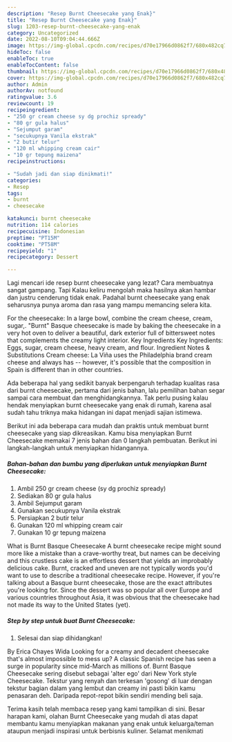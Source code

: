 ```yaml
---
description: "Resep Burnt Cheesecake yang Enak}"
title: "Resep Burnt Cheesecake yang Enak}"
slug: 1203-resep-burnt-cheesecake-yang-enak
category: Uncategorized
date: 2022-08-10T09:04:44.666Z
image: https://img-global.cpcdn.com/recipes/d70e17966d0862f7/680x482cq70/burnt-cheesecake-foto-resep-utama.jpg
hideToc: false
enableToc: true
enableTocContent: false
thumbnail: https://img-global.cpcdn.com/recipes/d70e17966d0862f7/680x482cq70/burnt-cheesecake-foto-resep-utama.jpg
cover: https://img-global.cpcdn.com/recipes/d70e17966d0862f7/680x482cq70/burnt-cheesecake-foto-resep-utama.jpg
author: Admin
authorAv: notfound
ratingvalue: 3.6
reviewcount: 19
recipeingredient:
- "250 gr cream cheese sy dg prochiz spready"
- "80 gr gula halus"
- "Sejumput garam"
- "secukupnya Vanila ekstrak"
- "2 butir telur"
- "120 ml whipping cream cair"
- "10 gr tepung maizena"
recipeinstructions:

- "Sudah jadi dan siap dinikmati!"
categories:
- Resep
tags:
- burnt
- cheesecake

katakunci: burnt cheesecake 
nutrition: 114 calories
recipecuisine: Indonesian
preptime: "PT15M"
cooktime: "PT58M"
recipeyield: "1"
recipecategory: Dessert

---
```



Lagi mencari ide resep burnt cheesecake yang lezat? Cara membuatnya sangat gampang. Tapi Kalau keliru mengolah maka hasilnya akan hambar dan justru cenderung tidak enak. Padahal burnt cheesecake yang enak seharusnya punya aroma dan rasa yang mampu memancing selera kita.


For the cheesecake: In a large bowl, combine the cream cheese, cream, sugar,. &#34;Burnt&#34; Basque cheesecake is made by baking the cheesecake in a very hot oven to deliver a beautiful, dark exterior full of bittersweet notes that complements the creamy light interior. Key Ingredients Key Ingredients: Eggs, sugar, cream cheese, heavy cream, and flour. Ingredient Notes &amp; Substitutions Cream cheese: La Viña uses the Philadelphia brand cream cheese and always has -- however, it&#39;s possible that the composition in Spain is different than in other countries.

Ada beberapa hal yang sedikit banyak berpengaruh terhadap kualitas rasa dari burnt cheesecake, pertama dari jenis bahan, lalu pemilihan bahan segar sampai cara membuat dan menghidangkannya. Tak perlu pusing kalau hendak menyiapkan burnt cheesecake yang enak di rumah, karena asal sudah tahu triknya maka hidangan ini dapat menjadi sajian istimewa.


Berikut ini ada beberapa cara mudah dan praktis untuk membuat burnt cheesecake yang siap dikreasikan. Kamu bisa menyiapkan Burnt Cheesecake memakai 7 jenis bahan dan 0 langkah pembuatan. Berikut ini langkah-langkah untuk menyiapkan hidangannya.

<!--inarticleads1-->

##### Bahan-bahan dan bumbu yang diperlukan untuk menyiapkan Burnt Cheesecake:

1. Ambil 250 gr cream cheese (sy dg prochiz spready)
1. Sediakan 80 gr gula halus
1. Ambil Sejumput garam
1. Gunakan secukupnya Vanila ekstrak
1. Persiapkan 2 butir telur
1. Gunakan 120 ml whipping cream cair
1. Gunakan 10 gr tepung maizena


What is Burnt Basque Cheesecake A burnt cheesecake recipe might sound more like a mistake than a crave-worthy treat, but names can be deceiving and this crustless cake is an effortless dessert that yields an improbably delicious cake. Burnt, cracked and uneven are not typically words you&#39;d want to use to describe a traditional cheesecake recipe. However, if you&#39;re talking about a Basque burnt cheesecake, those are the exact attributes you&#39;re looking for. Since the dessert was so popular all over Europe and various countries throughout Asia, it was obvious that the cheesecake had not made its way to the United States (yet). 

<!--inarticleads2-->

##### Step by step untuk buat Burnt Cheesecake:


1. Selesai dan siap dihidangkan!

By Erica Chayes Wida Looking for a creamy and decadent cheesecake that&#39;s almost impossible to mess up? A classic Spanish recipe has seen a surge in popularity since mid-March as millions of. Burnt Basque Cheesecake sering disebut sebagai &#39;alter ego&#39; dari New York style Cheesecake. Tekstur yang renyah dan terkesan &#39;gosong&#39; di luar dengan tekstur bagian dalam yang lembut dan creamy ini pasti bikin kamu penasaran deh. Daripada repot-repot bikin sendiri mending beli saja. 

Terima kasih telah membaca resep yang kami tampilkan di sini. Besar harapan kami, olahan Burnt Cheesecake yang mudah di atas dapat membantu kamu menyiapkan makanan yang enak untuk keluarga/teman ataupun menjadi inspirasi untuk berbisnis kuliner. Selamat menikmati
